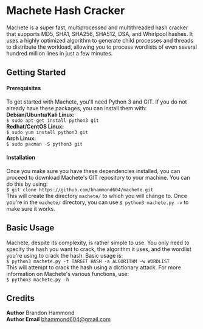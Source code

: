 # Machete Hash Cracker
Machete is a super fast, multiprocessed and multithreaded hash cracker that supports MD5, SHA1, SHA256, SHA512, DSA, and Whirlpool hashes. It uses a highly optimized algorithm to generate child processes and threads to distribute the workload, allowing you to process wordlists of even several hundred million lines in just a few minutes. 
## Getting Started
#### Prerequisites
To get started with Machete, you'll need Python 3 and GIT. If you do not already have these packages, you can install them with: <br />
**Debian/Ubuntu/Kali Linux:** <br />
```$ sudo apt-get install python3 git``` <br />
**Redhat/CentOS Linux:** <br />
```$ sudo yum install python3 git``` <br />
**Arch Linux:** <br />
```$ sudo pacman -S python3 git```
#### Installation
Once you make sure you have these dependencies installed, you can proceed to download Machete's GIT repository to your machine. You can do this by using: <br />
```$ git clone https://github.com/bhammond604/machete.git``` <br />
This will create the directory ```machete/``` to which you will change to. Once you're in the ```machete/``` directory, you can use ```$ python3 machete.py -v``` to make sure it works.
## Basic Usage
Machete, despite its complexity, is rather simple to use. You only need to specify the hash you want to crack, the algorithm it uses, and the wordlist you're using to crack the hash. Basic usage is: <br />
```$ python3 machete.py -t TARGET HASH -a ALGORITHM -w WORDLIST``` <br />
This will attempt to crack the hash using a dictionary attack. For more information on Machete's various functions, use: <br />
```$ python3 machete.py -h```
## Credits
**Author** Brandon Hammond <br />
**Author Email** bhammond604@gmail.com <br />

